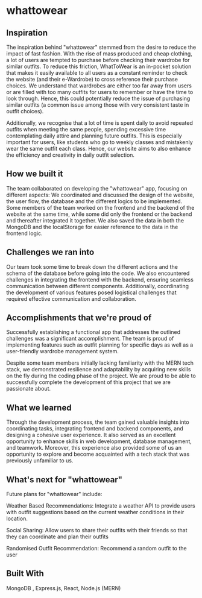 # whattowear
## Inspiration
The inspiration behind "whattowear" stemmed from the desire to reduce the impact of fast fashion. With the rise of mass produced and cheap clothing, a lot of users are tempted to purchase before checking their wardrobe for similar outfits. To reduce this friction, WhatToWear is an in-pocket solution that makes it easily available to all users as a constant reminder to check the website (and their e-Wardrobe) to cross reference their purchase choices. We understand that wardrobes are either too far away from users or are filled with too many outfits for users to remember or have the time to look through. Hence, this could potentially reduce the issue of purchasing similar outfits (a common issue among those with very consistent taste in outfit choices).

Additionally, we recognise that a lot of time is spent daily to avoid repeated outfits when meeting the same people, spending excessive time contemplating daily attire and planning future outfits. This is especially important for users, like students who go to weekly classes and mistakenly wear the same outfit each class. Hence, our website aims to also enhance the efficiency and creativity in daily outfit selection. 

## How we built it
The team collaborated on developing the "whattowear" app, focusing on different aspects: 
We coordinated and discussed the design of the website, the user flow, the database and the different logics to be implemented.
Some members of the team worked on the frontend and the backend of the website at the same time, while some did only the frontend or the backend and thereafter integrated it together. We also saved the data in both the MongoDB and the localStorage for easier reference to the data in the frontend logic.

## Challenges we ran into
Our team took some time to break down the different actions and the schema of the database before going into the code. We also encountered challenges in integrating the frontend with the backend, ensuring seamless communication between different components. Additionally, coordinating the development of various features posed logistical challenges that required effective communication and collaboration.

## Accomplishments that we're proud of
Successfully establishing a functional app that addresses the outlined challenges was a significant accomplishment. The team is proud of implementing features such as outfit planning for specific days as well as a user-friendly wardrobe management system. 

Despite some team members initially lacking familiarity with the MERN tech stack, we demonstrated resilience and adaptability by acquiring new skills on the fly during the coding phase of the project. We are proud to be able to successfully complete the development of this project that we are passionate about. 

## What we learned
Through the development process, the team gained valuable insights into coordinating tasks, integrating frontend and backend components, and designing a cohesive user experience. It also served as an excellent opportunity to enhance skills in web development, database management, and teamwork. Moreover, this experience also provided some of us an opportunity to explore and become acquainted with a tech stack that was previously unfamiliar to us.

## What's next for "whattowear"
Future plans for "whattowear" include:

Weather Based Recommendations: Integrate a weather API to provide users with outfit suggestions based on the current weather conditions in their location.

Social Sharing: Allow users to share their outfits with their friends so that they can coordinate and plan their outfits 

Randomised Outfit Recommendation: Recommend a random outfit to the user 

## Built With
MongoDB , Express.js, React, Node.js (MERN)
